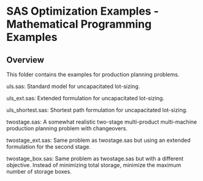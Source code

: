 # SAS Optimization Examples - Mathematical Programming Examples

## Overview

This folder contains the examples for production planning problems.

uls.sas: Standard model for uncapacitated lot-sizing.

uls_ext.sas: Extended formulation for uncapacitated lot-sizing.

uls_shortest.sas: Shortest path formulation for uncapacitated lot-sizing.

twostage.sas: A somewhat realistic two-stage multi-product multi-machine production planning problem with changeovers.

twostage_ext.sas: Same problem as twostage.sas but using an extended formulation for the second stage.

twostage_box.sas: Same problem as twostage.sas but with a different objective. Instead of minimizing total storage, minimize the maximum number of storage boxes.
